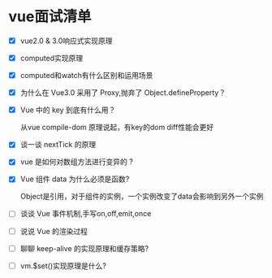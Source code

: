 # vue面试清单

* [x] vue2.0 & 3.0响应式实现原理
* [x] computed实现原理
* [x] computed和watch有什么区别和运用场景
* [x] 为什么在 Vue3.0 采用了 Proxy,抛弃了 Object.defineProperty？
* [x] Vue 中的 key 到底有什么用？

  从vue compile-dom 原理说起，有key的dom diff性能会更好

* [x] 谈一谈 nextTick 的原理
* [x] vue 是如何对数组方法进行变异的 ?
* [x] Vue 组件 data 为什么必须是函数?

  Object是引用，对于组件的实例，一个实例改变了data会影响到另外一个实例

* [ ] 谈谈 Vue 事件机制,手写on,off,emit,once
* [ ] 说说 Vue 的渲染过程
* [ ] 聊聊 keep-alive 的实现原理和缓存策略?
* [ ] vm.$set\(\)实现原理是什么?

